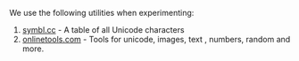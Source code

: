 We use the following utilities when experimenting:
1. [symbl.cc](https://symbl.cc/) - A table of all Unicode characters
1. [onlinetools.com](https://onlinetools.com) - Tools for unicode, images, text , numbers, random and more.

